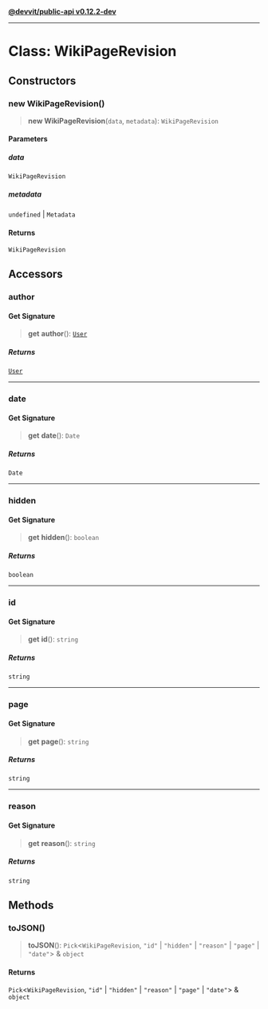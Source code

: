 [**@devvit/public-api v0.12.2-dev**](../../README.md)

---

# Class: WikiPageRevision

## Constructors

<a id="constructor"></a>

### new WikiPageRevision()

> **new WikiPageRevision**(`data`, `metadata`): `WikiPageRevision`

#### Parameters

##### data

`WikiPageRevision`

##### metadata

`undefined` | `Metadata`

#### Returns

`WikiPageRevision`

## Accessors

<a id="author"></a>

### author

#### Get Signature

> **get** **author**(): [`User`](User.md)

##### Returns

[`User`](User.md)

---

<a id="date"></a>

### date

#### Get Signature

> **get** **date**(): `Date`

##### Returns

`Date`

---

<a id="hidden"></a>

### hidden

#### Get Signature

> **get** **hidden**(): `boolean`

##### Returns

`boolean`

---

<a id="id"></a>

### id

#### Get Signature

> **get** **id**(): `string`

##### Returns

`string`

---

<a id="page"></a>

### page

#### Get Signature

> **get** **page**(): `string`

##### Returns

`string`

---

<a id="reason"></a>

### reason

#### Get Signature

> **get** **reason**(): `string`

##### Returns

`string`

## Methods

<a id="tojson"></a>

### toJSON()

> **toJSON**(): `Pick`\<`WikiPageRevision`, `"id"` \| `"hidden"` \| `"reason"` \| `"page"` \| `"date"`\> & `object`

#### Returns

`Pick`\<`WikiPageRevision`, `"id"` \| `"hidden"` \| `"reason"` \| `"page"` \| `"date"`\> & `object`
